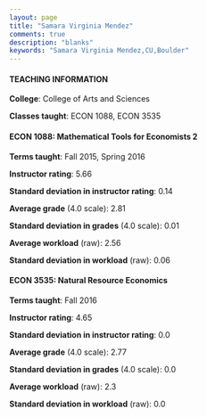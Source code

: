 ```yaml
---
layout: page
title: "Samara Virginia Mendez" 
comments: true
description: "blanks"
keywords: "Samara Virginia Mendez,CU,Boulder"
---
```

<head>
<script src="https://ajax.googleapis.com/ajax/libs/jquery/2.1.3/jquery.min.js"></script>
<script src="https://dl.dropboxusercontent.com/s/pc42nxpaw1ea4o9/highcharts.js?dl=0"></script>
<!-- <script src="../assets/js/highcharts.js"></script> -->
<style type="text/css">@font-face {
	font-family: "Bebas Neue";
	src: url(https://www.filehosting.org/file/details/544349/BebasNeue Regular.otf) format("opentype");
	}
	h1.Bebas { 
		font-family: "Bebas Neue", Verdana, Tahoma;
	}
</style>
</head>
	   
#### TEACHING INFORMATION

**College**: College of Arts and Sciences

**Classes taught**: ECON 1088, ECON 3535

#### ECON 1088: Mathematical Tools for Economists 2

**Terms taught**: Fall 2015, Spring 2016

**Instructor rating**: 5.66

**Standard deviation in instructor rating**: 0.14

**Average grade** (4.0 scale): 2.81

**Standard deviation in grades** (4.0 scale): 0.01

**Average workload** (raw): 2.56

**Standard deviation in workload** (raw): 0.06

#### ECON 3535: Natural Resource Economics

**Terms taught**: Fall 2016

**Instructor rating**: 4.65

**Standard deviation in instructor rating**: 0.0

**Average grade** (4.0 scale): 2.77

**Standard deviation in grades** (4.0 scale): 0.0

**Average workload** (raw): 2.3

**Standard deviation in workload** (raw): 0.0

